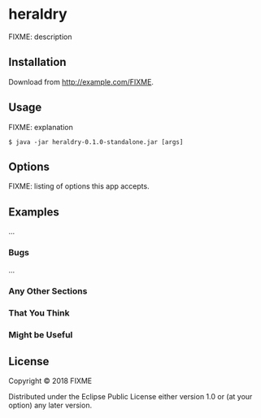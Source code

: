 # heraldry

FIXME: description

## Installation

Download from http://example.com/FIXME.

## Usage

FIXME: explanation

    $ java -jar heraldry-0.1.0-standalone.jar [args]

## Options

FIXME: listing of options this app accepts.

## Examples

...

### Bugs

...

### Any Other Sections
### That You Think
### Might be Useful

## License

Copyright © 2018 FIXME

Distributed under the Eclipse Public License either version 1.0 or (at
your option) any later version.
